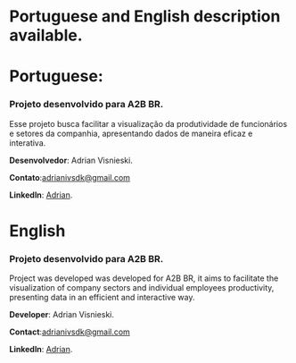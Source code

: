 # Portuguese and English description available.

# Portuguese:

### Projeto desenvolvido para A2B BR.

Esse projeto busca facilitar a visualização da produtividade de funcionários e setores da companhia, apresentando dados de maneira eficaz e interativa.

**Desenvolvedor**: Adrian Visnieski.

**Contato**:adrianivsdk@gmail.com

**LinkedIn**: [Adrian](https://www.linkedin.com/in/adrian-visnieski/).

# English

### Projeto desenvolvido para A2B BR.

Project was developed was developed for A2B BR, it aims to facilitate the visualization of company sectors and individual employees productivity, presenting data in an efficient and interactive way.

**Developer**: Adrian Visnieski.

**Contact**:adrianivsdk@gmail.com

**LinkedIn**: [Adrian](https://www.linkedin.com/in/adrian-visnieski/).
